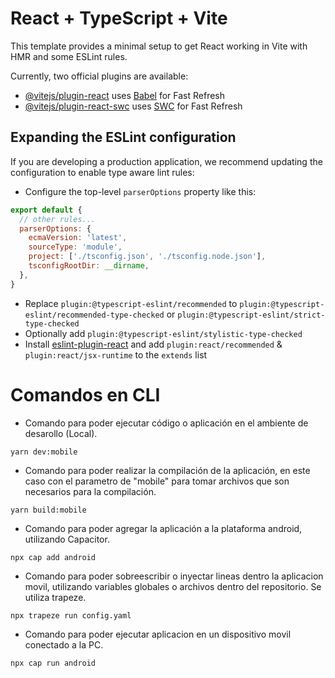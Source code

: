 # React + TypeScript + Vite

This template provides a minimal setup to get React working in Vite with HMR and some ESLint rules.

Currently, two official plugins are available:

- [@vitejs/plugin-react](https://github.com/vitejs/vite-plugin-react/blob/main/packages/plugin-react/README.md) uses [Babel](https://babeljs.io/) for Fast Refresh
- [@vitejs/plugin-react-swc](https://github.com/vitejs/vite-plugin-react-swc) uses [SWC](https://swc.rs/) for Fast Refresh

## Expanding the ESLint configuration

If you are developing a production application, we recommend updating the configuration to enable type aware lint rules:

- Configure the top-level `parserOptions` property like this:

```js
export default {
  // other rules...
  parserOptions: {
    ecmaVersion: 'latest',
    sourceType: 'module',
    project: ['./tsconfig.json', './tsconfig.node.json'],
    tsconfigRootDir: __dirname,
  },
}
```

- Replace `plugin:@typescript-eslint/recommended` to `plugin:@typescript-eslint/recommended-type-checked` or `plugin:@typescript-eslint/strict-type-checked`
- Optionally add `plugin:@typescript-eslint/stylistic-type-checked`
- Install [eslint-plugin-react](https://github.com/jsx-eslint/eslint-plugin-react) and add `plugin:react/recommended` & `plugin:react/jsx-runtime` to the `extends` list

# Comandos en CLI
- Comando para poder ejecutar código o aplicación en el ambiente de desarollo (Local).
```
yarn dev:mobile
```

- Comando para poder realizar la compilación de la aplicación, en este caso con el parametro de "mobile" para tomar archivos que son necesarios para la compilación.
```
yarn build:mobile
```

- Comando para poder agregar la aplicación a la plataforma android, utilizando Capacitor.
```
npx cap add android
```

- Comando para poder sobreescribir o inyectar lineas dentro la aplicacion movil, utilizando variables globales o archivos dentro del repositorio. Se utiliza trapeze.
```
npx trapeze run config.yaml
```

- Comando para poder ejecutar aplicacion en un dispositivo movil conectado a la PC.
```
npx cap run android
```



